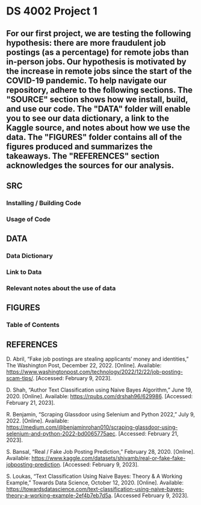 # DS 4002 Project 1

## For our first project, we are testing the following hypothesis: there are more fraudulent job postings (as a percentage) for remote jobs than in-person jobs. Our hypothesis is motivated by the increase in remote jobs since the start of the COVID-19 pandemic. To help navigate our repository, adhere to the following sections. The "SOURCE" section shows how we install, build, and use our code. The "DATA" folder will enable you to see our data dictionary, a link to the Kaggle source, and notes about how we use the data. The "FIGURES" folder contains all of the figures produced and summarizes the takeaways. The "REFERENCES" section acknowledges the sources for our analysis. 

## SRC 
### Installing / Building Code
### Usage of Code

## DATA 
### Data Dictionary
### Link to Data
### Relevant notes about the use of data

## FIGURES 
### Table of Contents

## REFERENCES 
D. Abril, “Fake job postings are stealing applicants’ money and identities,” The Washington Post, December 22, 2022.  [Online]. Available: https://www.washingtonpost.com/technology/2022/12/22/job-posting-scam-tips/. [Accessed: February 9, 2023].

D. Shah, “Author Text Classification using Naive Bayes Algorithm,” June 19, 2020. [Online]. Available: https://rpubs.com/drshah96/629986. [Accessed: February 21, 2023].

R. Benjamin, “Scraping Glassdoor using Selenium and Python 2022,” July 9, 2022. [Online]. Available: https://medium.com/@benjaminrohan010/scraping-glassdoor-using-selenium-and-python-2022-bd0065775aec. [Accessed: February 21, 2023].

S. Bansal, “Real / Fake Job Posting Prediction,” February 28, 2020. [Online]. Available: https://www.kaggle.com/datasets/shivamb/real-or-fake-fake-jobposting-prediction. [Accessed: February 9, 2023].

S. Loukas, “Text Classification Using Naive Bayes: Theory & A Working Example,” Towards Data Science, October 12, 2020. [Online]. Available: https://towardsdatascience.com/text-classification-using-naive-bayes-theory-a-working-example-2ef4b7eb7d5a. [Accessed February 9, 2023].

